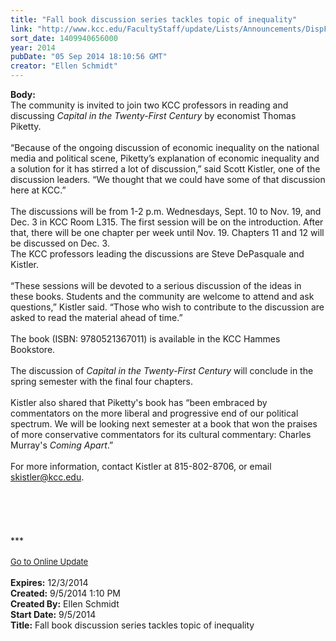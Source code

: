 ```yaml
---
title: "Fall book discussion series tackles topic of inequality"
link: "http://www.kcc.edu/FacultyStaff/update/Lists/Announcements/DispForm.aspx?ID=1617"
sort_date: 1409940656000
year: 2014
pubDate: "05 Sep 2014 18:10:56 GMT"
creator: "Ellen Schmidt"
---
```


<div><b>Body:</b> <div class="ExternalClassF8B1A9EF2429476C84FD5C55C6FF0B4A">
<div>The community is invited to join two KCC professors in reading and discussing <em>Capital in the Twenty-First Century</em> by economist Thomas Piketty.</div>
<div><br />“Because of the ongoing discussion of economic inequality on the national media and political scene, Piketty’s explanation of economic inequality and a solution for it has stirred a lot of discussion,” said Scott Kistler, one of the discussion leaders. “We thought that we could have some of that discussion here at KCC.”</div>
<div><br />The discussions will be from 1-2 p.m. Wednesdays, Sept. 10 to Nov. 19, and Dec. 3 in KCC Room L315. The first session will be on the introduction. After that, there will be one chapter per week until Nov. 19. Chapters 11 and 12 will be discussed on Dec. 3. <br />The KCC professors leading the discussions are Steve DePasquale and Kistler.</div>
<div><br />“These sessions will be devoted to a serious discussion of the ideas in these books. Students and the community are welcome to attend and ask questions,” Kistler said. “Those who wish to contribute to the discussion are asked to read the material ahead of time.”</div>
<div><br />The book (ISBN: 9780521367011) is available in the KCC Hammes Bookstore. </div>
<div><br />The discussion of <em>Capital in the Twenty-First Century</em> will conclude in the spring semester with the final four chapters. </div>
<div><br />Kistler also shared that Piketty's book has “been embraced by commentators on the more liberal and progressive end of our political spectrum. We will be looking next semester at a book that won the praises of more conservative commentators for its cultural commentary: Charles Murray's <em>Coming Apart</em>.”</div>
<div><br />For more information, contact Kistler at 815-802-8706, or email <a href="mailto:skistler@kcc.edu">skistler@kcc.edu</a>.<br /></div>
<div> </div>
<div> </div>
<div> </div>
<div>
<div>
<div><br /></div>
<div><br />***</div>
<div> </div>
<div></div>
<div>
<div><font size="2"><a href="/FacultyStaff/update/Pages/dailyupdate.aspx">Go to Online Update</a></font></div>
<div><font size="2"></font> </div></div></div></div></div></div>
<div><b>Expires:</b> 12/3/2014</div>
<div><b>Created:</b> 9/5/2014 1:10 PM</div>
<div><b>Created By:</b> Ellen Schmidt</div>
<div><b>Start Date:</b> 9/5/2014</div>
<div><b>Title:</b> Fall book discussion series tackles topic of inequality</div>

